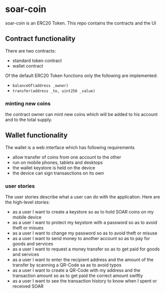 # soar-coin
soar-coin is an ERC20 Token. This repo contains the contracts and the UI

## Contract functionality

There are two contracts:
* standard token contract
* wallet contract

Of the default ERC20 Token functions only the following are implemented:
* `balanceOf(address _owner)`
* `transfer(address _to, uint256 _value)` 

### minting new coins

the contract owner can mint new coins which will be added to his account and to the total supply.

## Wallet functionality

The wallet is a web interface which has following requirements
* allow transfer of coins from one account to the other
* run on mobile phones, tablets and desktops
* the wallet keystore is held on the device
* the device can sign transasctions on its own

### user stories

The user stories describe what a user can do with the application. Here are the high-level stories:
* as a user I want to create a keystore so as to hold SOAR coins on my mobile device
* as a user I want to protect my keystore with a password so as to avoid theft or misues
* as a user I want to change my password so as to avoid theft or misuse
* as a user I want to send money to another account so as to pay for goods and services
* as a user I want to request a money transfer so as to get paid for goods and services
* as a user I want to enter the recipient address and the amount of the transfer by scanning a QR-Code sa as to avoid typos
* as a user I want to create a QR-Code with my address and the transaction amount so as to get paid the correct amount swiftly
* as a user I want to see the transaction history to know when I spent or received SOAR
